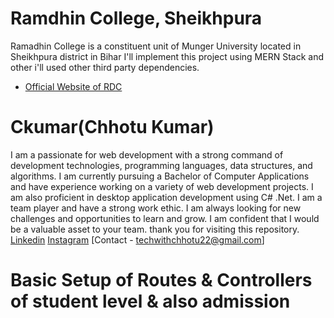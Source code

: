 # Ramdhin College, Sheikhpura

Ramadhin College is a constituent unit of Munger University located in Sheikhpura district in Bihar
I'll implement this project using MERN Stack and other i'll used other third party dependencies.

- [Official Website of RDC](https://rdcollege.ac.in/web/)

# Ckumar(Chhotu Kumar)

I am a passionate for web development with a strong command of development technologies, programming languages, data structures, and algorithms. I am currently pursuing a Bachelor of Computer Applications and have experience working on a variety of web development projects. I am also proficient in desktop application development using C# .Net. I am a team player and have a strong work ethic. I am always looking for new challenges and opportunities to learn and grow. I am confident that I would be a valuable asset to your team. thank you for visiting this repository.
[Linkedin](https://www.linkedin.com/in/chhotu-kumar-13364923a/)
[Instagram](https://www.instagram.com/techwithchhotu/?hl=en)
[Contact - techwithchhotu22@gmail.com]

# Basic Setup of Routes & Controllers of student level & also admission
